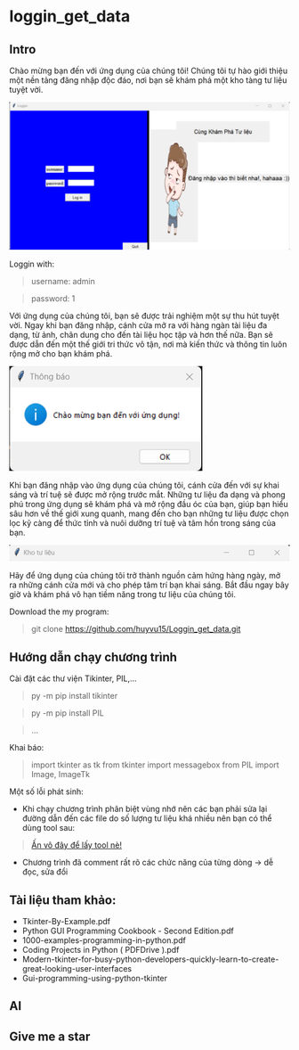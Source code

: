 # loggin_get_data

## Intro
Chào mừng bạn đến với ứng dụng của chúng tôi! Chúng tôi tự hào giới thiệu một nền tảng đăng nhập độc đáo, nơi bạn sẽ khám phá một kho tàng tư liệu tuyệt vời.

![loggin](https://github.com/huyvu15/loggin_get_data/blob/main/loggin.png)

Loggin with:

> username: admin

> password: 1

Với ứng dụng của chúng tôi, bạn sẽ được trải nghiệm một sự thu hút tuyệt vời. Ngay khi bạn đăng nhập, cánh cửa mở ra với hàng ngàn tài liệu đa dạng, từ ảnh, chân dung cho đến tài liệu học tập và hơn thế nữa. Bạn sẽ được dẫn đến một thế giới tri thức vô tận, nơi mà kiến thức và thông tin luôn rộng mở cho bạn khám phá.

![welcome](https://github.com/huyvu15/loggin_get_data/blob/main/welcome.png)

Khi bạn đăng nhập vào ứng dụng của chúng tôi, cánh cửa đến với sự khai sáng và trí tuệ sẽ được mở rộng trước mắt. Những tư liệu đa dạng và phong phú trong ứng dụng sẽ khám phá và mở rộng đầu óc của bạn, giúp bạn hiểu sâu hơn về thế giới xung quanh, mang đến cho bạn những tư liệu được chọn lọc kỹ càng để thức tỉnh và nuôi dưỡng trí tuệ và tâm hồn trong sáng của bạn.

![tư liệu](https://github.com/huyvu15/loggin_get_data/blob/main/Tu_lieu.png)

Hãy để ứng dụng của chúng tôi trở thành nguồn cảm hứng hàng ngày, mở ra những cánh cửa mới và cho phép tâm trí bạn khai sáng. Bắt đầu ngay bây giờ và khám phá vô hạn tiềm năng trong tư liệu của chúng tôi.

Download the my program:

> git clone https://github.com/huyvu15/Loggin_get_data.git

## Hướng dẫn chạy chương trình
Cài đặt các thư viện Tikinter, PIL,...

> py -m pip install tikinter

> py -m pip install PIL

> ...

Khai báo:

> import tkinter as tk
> from tkinter import messagebox
> from PIL import Image, ImageTk

Một số lỗi phát sinh:

- Khi chạy chương trình phân biệt vùng nhớ nên các bạn phải sửa lại đường dẫn đến các file do số lượng tư liệu khá nhiều nên bạn có thể dùng tool sau:

> [Ấn vô đây để lấy tool nè!](https://github.com/huyvu15/loggin_get_data/blob/main/enter_path.py)

- Chương trình đã comment rất rõ các chức năng của từng dòng -> dễ đọc, sửa đổi

## Tài liệu tham khảo:

- Tkinter-By-Example.pdf
- Python GUI Programming Cookbook - Second Edition.pdf
- 1000-examples-programming-in-python.pdf
- Coding Projects in Python ( PDFDrive ).pdf
- Modern-tkinter-for-busy-python-developers-quickly-learn-to-create-great-looking-user-interfaces
- Gui-programming-using-python-tkinter

## AI

## Give me a star